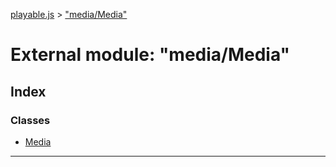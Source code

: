 [playable.js](../README.md) > ["media/Media"](../modules/_media_media_.md)

# External module: "media/Media"

## Index

### Classes

* [Media](../classes/_media_media_.media.md)

---

